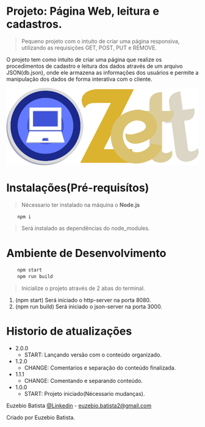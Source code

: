 # Projeto: Página Web, leitura e cadastros.

> Pequeno projeto com o intuito de criar uma página responsiva, utilizando as requisições GET, POST, PUT e REMOVE.

O projeto tem como intuito de criar uma página que realize os procedimentos de cadastro e leitura dos dados através de um arquivo JSON(db.json), onde ele armazena as informações dos usuários e permite a manipulação dos dados de forma interativa com o cliente.

![](./logo/LogoProjeto.png)

# Instalações(Pré-requisítos)

> Nécessario ter instalado na máquina o **Node.js**

```sh
    npm i
```
> Será instalado as dependências do node_modules.

# Ambiente de Desenvolvimento

```sh
    npm start
    npm run build
```
> Inicialize o projeto através de 2 abas do terminal.
1. (npm start) Será iniciado o http-server na porta 8080.
2. (npm run build) Será iniciado o json-server na porta 3000.

# Historio de atualizações

* 2.0.0
    * START: Lançando versão com o conteúdo organizado.
* 1.2.0
    * CHANGE: Comentarios e separação do conteúdo finalizada.
* 1.1.1
    * CHANGE: Comentando e separando conteúdo.
* 1.0.0
    * START: Projeto iniciado(Nécessario mudanças).

Euzebio Batista [@Linkedin](https://www.linkedin.com/in/euzebio-batista) - euzebio.batista2@gmail.com

Criado por Euzebio Batista.
